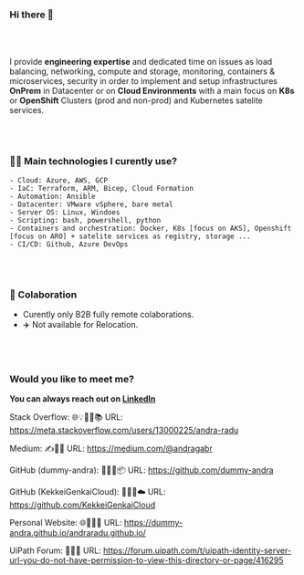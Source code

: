 ### Hi there 👋


<br />
<br />

I provide **engineering expertise** and dedicated time on issues as load balancing, networking, compute and storage, monitoring, containers & microservices, security in order to implement and setup infrastructures **OnPrem** in Datacenter or on **Cloud Environments** with a main focus on **K8s** or **OpenShift** Clusters (prod and non-prod) and Kubernetes satelite services.

<br />
<br />


### 👨‍💻 **Main technologies I curently use?**
 
    - Cloud: Azure, AWS, GCP
    - IaC: Terraform, ARM, Bicep, Cloud Formation
    - Automation: Ansible
    - Datacenter: VMware vSphere, bare metal
    - Server OS: Linux, Windoes
    - Scripting: bash, powershell, python
    - Containers and orchestration: Docker, K8s [focus on AKS], Openshift [focus on ARO] + satelite services as registry, storage ...
    - CI/CD: Github, Azure DevOps
  
<br />
<br />


### 🏢 Colaboration

- Curently only B2B fully remote colaborations.
- ✈️ Not available for Relocation.


<br />
<br />

### Would you like to **meet me**? 

**You can always reach out on [LinkedIn](https://www.linkedin.com/in/raduandra/)**

Stack Overflow: 🌐💡👩‍💻📚
URL: https://meta.stackoverflow.com/users/13000225/andra-radu

Medium: ✍️📰🔗
URL: https://medium.com/@andragabr

GitHub (dummy-andra): 🐙👩‍💻📦
URL: https://github.com/dummy-andra

GitHub (KekkeiGenkaiCloud): 🐙👩‍💻☁️
URL: https://github.com/KekkeiGenkaiCloud

Personal Website: 🌐👩‍💻📝
URL: https://dummy-andra.github.io/andraradu.github.io/

UiPath Forum: 🤖💬🔧
URL: https://forum.uipath.com/t/uipath-identity-server-url-you-do-not-have-permission-to-view-this-directory-or-page/416295
